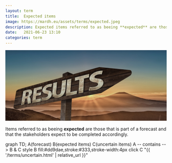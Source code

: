 ```yaml
---
layout: term
title:  Expected items
image: https://mardh.eu/assets/terms/expected.jpeg
description: Expected items referred to as beeing **expected** are those that is part of a forecast and that the stakeholders expect to be completed accordingly.
date:   2021-06-23 13:10
categories: term
---
```


![expected](../assets/terms/expected.jpeg)


Items referred to as beeing **expected** are those that is part of a forecast and that the stakeholders expect to be completed accordingly.

<div class="mermaid">
  graph TD;
  A(forecast)
  B(expected items)
  C(uncertain items)
  A -- contains --> B & C
  style B fill:#dd9dae,stroke:#333,stroke-width:4px
  click C "{{ '/terms/uncertain.html' | relative_url }}"
</div>


